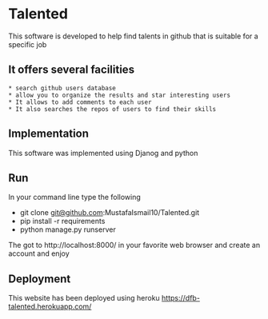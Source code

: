 # Talented

This software is developed to help find talents in github that is suitable for a specific job 

## It offers several facilities

    * search github users database 
    * allow you to organize the results and star interesting users
    * It allows to add comments to each user
    * It also searches the repos of users to find their skills

## Implementation

This software was implemented using Djanog and python

## Run

In your command line type the following

* git clone git@github.com:MustafaIsmail10/Talented.git
* pip install -r requirements
* python manage.py runserver

The got to http://localhost:8000/ in your favorite web browser and create an account and enjoy

## Deployment

This website has been deployed using heroku
https://dfb-talented.herokuapp.com/